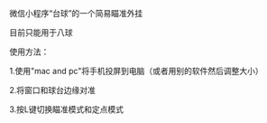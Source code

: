 微信小程序“台球”的一个简易瞄准外挂

目前只能用于八球

使用方法：

1.使用"mac and pc"将手机投屏到电脑（或者用别的软件然后调整大小）

2.将窗口和球台边缘对准

3.按L键切换瞄准模式和定点模式
